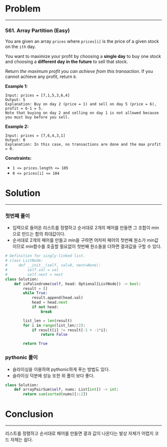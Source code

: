 # Problem

---

### 561. Array Partition (Easy)

You are given an array `prices` where `prices[i]` is the price of a given stock on the `ith` day.

You want to maximize your profit by choosing a **single day** to buy one stock and choosing a **different day in the future** to sell that stock.

Return *the maximum profit you can achieve from this transaction*. If you cannot achieve any profit, return `0`.

 

**Example 1:**

```
Input: prices = [7,1,5,3,6,4]
Output: 5
Explanation: Buy on day 2 (price = 1) and sell on day 5 (price = 6), profit = 6-1 = 5.
Note that buying on day 2 and selling on day 1 is not allowed because you must buy before you sell.
```

**Example 2:**

```
Input: prices = [7,6,4,3,1]
Output: 0
Explanation: In this case, no transactions are done and the max profit = 0.
```

 

**Constraints:**

- `1 <= prices.length <= 105`
- `0 <= prices[i] <= 104`



# Solution

---

### 첫번째 풀이

- 입력으로 들어온 리스트를 정렬하고 순서대로 2개의 페어를 만들면 그 조합이 min으로 만드는 합의 최대값이다.
- 순서대로 2개의 페어를 만들고 min을 구하면 어차피 페어의 첫번째 원소가 min값이므로 min함수를 호출할 필요없이 첫번째 원소들을 더하면 결과값을 구할 수 있다.

```python
# Definition for singly-linked list.
# class ListNode:
#     def __init__(self, val=0, next=None):
#         self.val = val
#         self.next = next
class Solution:
    def isPalindrome(self, head: Optional[ListNode]) -> bool:
        result = []
        while True:
            result.append(head.val)
            head = head.next
            if not head:
                break

        list_len = len(result)
        for i in range(list_len//2):
            if result[i] != result[-1 + -1*i]:
                return False

        return True
```



### pythonic 풀이

- 슬라이싱을 이용하여 pythonic하게 푸는 방법도 있다.
- 슬라이싱 덕분에 성능 또한 위 풀이 보다 좋다.

```python
class Solution:
    def arrayPairSum(self, nums: List[int]) -> int:
        return sum(sorted(nums)[::2])
```



# Conclusion

---

리스트를 정렬하고 순서대로 페어를 만들면 결과 값이 나온다는 발상 자체가 어렵지 코드 자체는 쉽다.